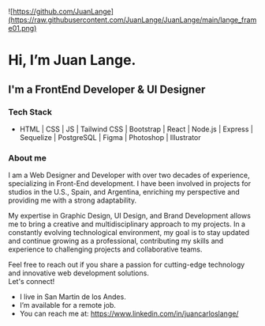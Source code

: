 ![https://github.com/JuanLange](https://raw.githubusercontent.com/JuanLange/JuanLange/main/lange_frame01.png)
# Hi, I’m Juan Lange.

## I'm a FrontEnd Developer & UI Designer

### Tech Stack
- HTML | CSS | JS | Tailwind CSS | Bootstrap | React | Node.js | Express | Sequelize | PostgreSQL | Figma | Photoshop | Illustrator

### About me

I am a Web Designer and Developer with over two decades of experience, specializing in Front-End development.
I have been involved in projects for studios in the U.S., Spain, and Argentina, enriching my perspective and providing me with a strong adaptability.

My expertise in Graphic Design, UI Design, and Brand Development allows me to bring a creative and multidisciplinary approach to my projects.
In a constantly evolving technological environment, my goal is to stay updated and continue growing as a professional, contributing my skills and experience to challenging projects and collaborative teams.

Feel free to reach out if you share a passion for cutting-edge technology and innovative web development solutions.
<br>Let's connect!

- I live in San Martin de los Andes.
- I’m available for a remote job.
- You can reach me at: https://www.linkedin.com/in/juancarloslange/

<!---
JuanLange/JuanLange is a ✨ special ✨ repository because its `README.md` (this file) appears on your GitHub profile.
You can click the Preview link to take a look at your changes.
--->
